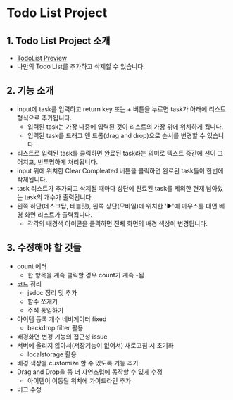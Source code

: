 # Todo List Project

## 1. Todo List Project 소개

* [TodoList Preview](http://hyeyoon.github.io/todolist)
* 나만의 Todo List를 추가하고 삭제할 수 있습니다.

## 2. 기능 소개

* input에 task를 입력하고 return key 또는 + 버튼을 누르면 task가 아래에 리스트 형식으로 추가됩니다.
    * 입력된 task는 가장 나중에 입력된 것이 리스트의 가장 위에 위치하게 됩니다.
    * 입력된 task를 드래그 앤 드롭(drag and drop)으로 순서를 변경할 수 있습니다.
* 리스트로 입력된 task를 클릭하면 완료된 task라는 의미로 텍스트 중간에 선이 그어지고, 반투명하게 처리됩니다.
* input 위에 위치한 Clear Compleated 버튼을 클릭하면 완료된 task들이 한번에 삭제됩니다.
* task 리스트가 추가되고 삭제될 때마다 상단에 완료된 task를 제외한 현재 남아있는 task의 개수가 출력됩니다.
* 왼쪽 하단(데스크탑, 태블릿), 왼쪽 상단(모바일)에 위치한 '▶'에 마우스를 대면 배경 화면 리스트가 출력됩니다.
    * 각각의 배경색 아이콘을 클릭하면 전체 화면의 배경 색상이 변경됩니다.

## 3. 수정해야 할 것들

* count 에러
  * 한 항목을 계속 클릭할 경우 count가 계속 -됨 
* 코드 정리
  * jsdoc 정리 및 추가
  * 함수 쪼개기
  * 주석 통일하기
* 아이템 등록 개수 네비게이터 fixed
  * backdrop filter 활용
* 배경화면 변경 기능의 접근성 issue
* 서버에 올리지 않아서(저장기능이 없어서) 새로고침 시 초기화
  * localstorage 활용
* 배경 색상을 customize 할 수 있도록 기능 추가
* Drag and Drop을 좀 더 자연스럽에 동작할 수 있게 수정
    * 아이템이 이동될 위치에 가이드라인 추가
* 버그 수정
